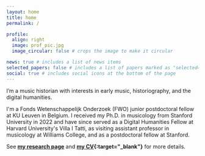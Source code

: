```yaml
---
layout: home
title: home
permalink: /

profile:
  align: right
  image: prof_pic.jpg
  image_circular: false # crops the image to make it circular

news: true # includes a list of news items
selected_papers: false # includes a list of papers marked as "selected={true}"
social: true # includes social icons at the bottom of the page
---
```


I’m a music historian with interests in early music, historiography, and the digital humanities.

I'm a Fonds Wetenschappelijk Onderzoek (FWO) junior postdoctoral fellow at KU Leuven in Belgium. I received my Ph.D. in musicology from Stanford University in 2022 and have since served as a Digital Humanities Fellow at Harvard University's Villa I Tatti, as visiting assistant professor in musicology at Williams College, and as a postdoctoral fellow at Stanford.

See **[my research page](/research/)** and **[my CV](/assets/pdf/Ory_CV.pdf){:target="_blank"}** for more details. 

<br>
